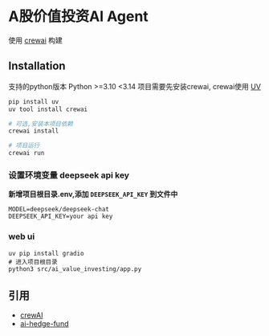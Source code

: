 # A股价值投资AI Agent

使用 [crewai](https://crewai.com) 构建

## Installation

支持的python版本 Python >=3.10 <3.14 
项目需要先安装crewai, crewai使用 [UV](https://docs.astral.sh/uv/)


```bash
pip install uv
uv tool install crewai

# 可选,安装本项目依赖
crewai install

# 项目运行
crewai run
```

### 设置环境变量 deepseek api key

**新增项目根目录.env,添加 `DEEPSEEK_API_KEY` 到文件中**
```
MODEL=deepseek/deepseek-chat
DEEPSEEK_API_KEY=your api key
```

### web ui

```
uv pip install gradio
# 进入项目根目录
python3 src/ai_value_investing/app.py
```

## 引用

- [crewAI](https://crewai.com)
- [ai-hedge-fund](https://github.com/virattt/ai-hedge-fund)
